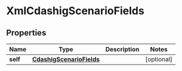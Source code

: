 

# XmlCdashigScenarioFields


## Properties

Name | Type | Description | Notes
------------ | ------------- | ------------- | -------------
**self** | [**CdashigScenarioFields**](CdashigScenarioFields.md) |  |  [optional]



